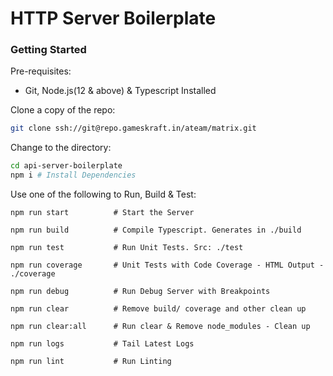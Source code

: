 # HTTP Server Boilerplate

### Getting Started

Pre-requisites:
* Git, Node.js(12 & above) & Typescript Installed

Clone a copy of the repo:

```bash
git clone ssh://git@repo.gameskraft.in/ateam/matrix.git
```

Change to the directory:

```bash
cd api-server-boilerplate
npm i # Install Dependencies
```

Use one of the following to Run, Build & Test:

```
npm run start          # Start the Server

npm run build          # Compile Typescript. Generates in ./build

npm run test           # Run Unit Tests. Src: ./test

npm run coverage       # Unit Tests with Code Coverage - HTML Output - ./coverage

npm run debug          # Run Debug Server with Breakpoints

npm run clear          # Remove build/ coverage and other clean up

npm run clear:all      # Run clear & Remove node_modules - Clean up

npm run logs           # Tail Latest Logs

npm run lint           # Run Linting
```